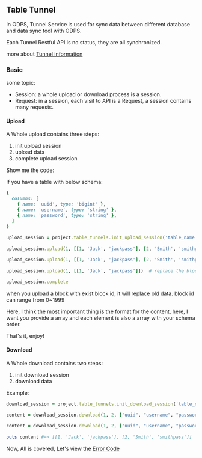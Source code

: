 ## Table Tunnel

In ODPS, Tunnel Service is used for sync data between different database and data sync tool with ODPS.

Each Tunnel Restful API is no status, they are all synchronized.

more about [Tunnel information](http://repo.aliyun.com/api-doc/Tunnel/tunnel_brief/index.html)


### Basic

some topic:

+ Session: a whole upload or download process is a session.
+ Request: in a session, each visit to API is a Request, a session contains many requests.

#### Upload

A Whole upload contains three steps:

1. init upload session
2. upload data
3. complete upload session


Show me the code:

If you have a table with below schema:

```ruby
{
  columns: [
    { name: 'uuid', type: 'bigint' },
    { name: 'username', type: 'string' },
    { name: 'password', type: 'string' },
  ]
}
	
upload_session = project.table_tunnels.init_upload_session('table_name', { part: 'value' })
    
upload_session.upload(1, [[1, 'Jack', 'jackpass'], [2, 'Smith', 'smithpass']])

upload_session.upload(1, [[1, 'Jack', 'jackpass'], [2, 'Smith', 'smithpass']], 'snappy') # use x-snappy-framedd encoding for upload, current we support zlib/deflate, snappy and raw(default) now.
    
upload_session.upload(1, [[1, 'Jack', 'jackpass']])  # replace the block 1
    
upload_session.complete
```
    

when you upload a block with exist block id, it will replace old data. block id can range from 0~1999

Here, I think the most important thing is the format for the content, here, I want you provide a array and each element is also a array with your schema order.
    
That's it, enjoy!    

#### Download

A Whole download contains two steps:

1. init download session
2. download data


Example:

```ruby
download_session = project.table_tunnels.init_download_session('table_name', { part: 'value' })
    
content = download_session.download(1, 2, ["uuid", "username", "password"])

content = download_session.download(1, 2, ["uuid", "username", "password"], 'snappy') # here, we support deflate, snappy and raw(default) for Accept-Encoding too.
    
puts content #=> [[1, 'Jack', 'jackpass'], [2, 'Smith', 'smithpass']]
```


Now, All is covered, Let's view the [Error Code](./error.md)    
    
